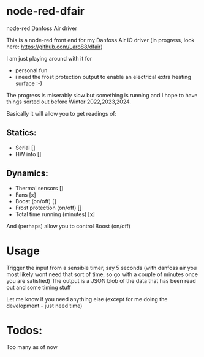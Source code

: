 # node-red-dfair
node-red Danfoss Air driver

This is a node-red front end for my Danfoss Air IO driver (in progress, look here: https://github.com/Laro88/dfair)

I am just playing around with it for
- personal fun
- i need the frost protection output to enable an electrical extra heating surface :-)

The progress is miserably slow but something is running and I hope to have things sorted out before Winter 2022,2023,2024.


Basically it will allow you to get readings of:
## Statics:
- Serial                        []
- HW info                       []

## Dynamics:
- Thermal sensors               []
- Fans                          [x]
- Boost (on/off)                []
- Frost protection (on/off)     []
- Total time running (minutes)  [x]

And (perhaps) allow you to control Boost (on/off)

# Usage
Trigger the input from a sensible timer, say 5 seconds (with danfoss air you most likely wont need that sort of time, so go with a couple of minutes once you are satisfied)
The output is a JSON blob of the data that has been read out and some timing stuff

Let me know if you need anything else (except for me doing the development - just need time)

# Todos:
Too many as of now

